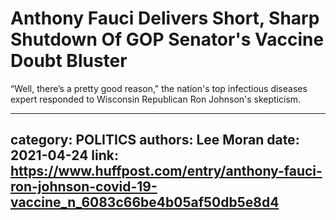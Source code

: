 # Anthony Fauci Delivers Short, Sharp Shutdown Of GOP Senator's Vaccine Doubt Bluster

“Well, there’s a pretty good reason," the nation's top infectious diseases expert responded to Wisconsin Republican Ron Johnson's skepticism.

---
category: POLITICS
authors: Lee Moran
date: 2021-04-24
link: https://www.huffpost.com/entry/anthony-fauci-ron-johnson-covid-19-vaccine_n_6083c66be4b05af50db5e8d4
---
